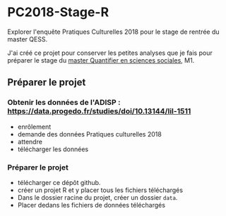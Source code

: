 # PC2018-Stage-R
Explorer l'enquête Pratiques Culturelles 2018 pour le stage de rentrée du master QESS.

J'ai créé ce projet pour conserver les petites analyses que je fais pour préparer le stage du [master Quantifier en sciences sociales](https://master-sciences-sociales.ens.psl.eu/qess-presentation/), M1.

## Préparer le projet

### Obtenir les données de l'ADISP : https://data.progedo.fr/studies/doi/10.13144/lil-1511

- enrôlement
- demande des données Pratiques culturelles 2018
- attendre
- télécharger les données

### Préparer le projet 

- télécharger ce dépôt github.
- créer un projet R et y placer tous les fichiers téléchargés
- Dans le dossier racine du projet, créer un dossier `data`. 
- Placer dedans les fichiers de données téléchargés
